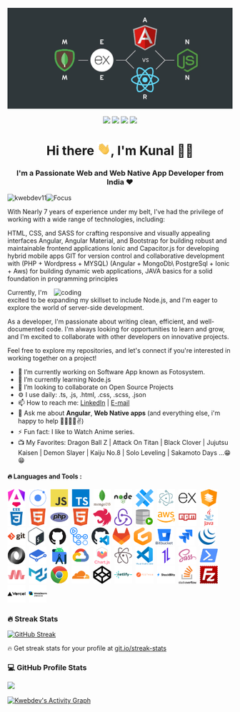 <!--![](https://d2fl3xywvvllvq.cloudfront.net/wp-content/uploads/2020/12/dev_teams.jpg)
![](https://w.forfun.com/fetch/21/21df13c9577708134001e5835bc38281.jpeg)-->
![](assets/mearn.png)

<p align="center">
 
 <img src="https://badges.pufler.dev/visits/kwebdev11/kwebdev11"/> 
 <img src="https://badges.pufler.dev/repos/kwebdev11"/>
 <img src="https://badges.pufler.dev/commits/monthly/kwebdev11" />  <!-- yearly, monthly, weekly, daily or all-->
 <img src="https://badges.pufler.dev/repos/kwebdev11" />
 <!-- <img src="https://badges.pufler.dev/gists/kwebdev11/kwebdev11"/> 
 <img src="https://badges.pufler.dev/years/kwebdev11"/>
 <img src="https://badges.pufler.dev/updated/kwebdev11/kwebdev11"/>
 <img src="https://badges.pufler.dev/created/kwebdev11/kwebdev11"/> -->

</p>

<h1 align="center">Hi there <img src="https://raw.githubusercontent.com/ABSphreak/ABSphreak/master/gifs/Hi.gif" width="30px">, I'm Kunal 👨‍💻</h1>

<h3 align="center">I'm a Passionate Web and Web Native App Developer from India ❤</h3>
<!-- **kwebdev11/kwebdev11** is a ✨ _special_ ✨ repository because its `README.md` (this file) appears on your GitHub profile.
Here are some ideas to get you started: -->

<img align="left" src="https://komarev.com/ghpvc/?username=kwebdev11&label=Profile%20views&color=0e75b6&style=flat" alt="kwebdev11" />

![Focus](https://img.shields.io/badge/focus-FullStack-brightgreen)
<!--![living](https://img.shields.io/badge/living-India) -->

<p>With Nearly 7 years of experience under my belt, I've had the privilege of working with a wide range of technologies, including:</p>

<p>HTML, CSS, and SASS for crafting responsive and visually appealing interfaces Angular, Angular Material, and Bootstrap for building robust and maintainable frontend applications Ionic and Capacitor.js for developing hybrid mobile apps GIT for version control and collaborative development with (PHP + Wordpress + MYSQL) (Angular + MongoDb\ PostgreSql + Ionic + Aws) for building dynamic web applications, JAVA basics for a solid foundation in programming principles</p>

<img align="right" alt="coding" width="400" src="https://i.pinimg.com/originals/f1/e7/34/f1e734f9cade86fe737a9aa404ad5677.gif" />

<p>Currently, I'm excited to be expanding my skillset to include Node.js, and I'm eager to explore the world of server-side development.</p>

<p>As a developer, I'm passionate about writing clean, efficient, and well-documented code. I'm always looking for opportunities to learn and grow, and I'm excited to collaborate with other developers on innovative projects.</p>

<p>Feel free to explore my repositories, and let's connect if you're interested in working together on a project!</p>

- 🔭 I’m currently working on Software App known as Fotosystem.
- 🌱 I’m currently learning Node.js
- 👯 I’m looking to collaborate on Open Source Projects
- ⚙️ I use daily: .ts, .js, .html, .css, .scss, .json
- 📫 How to reach me: <a href="https://www.linkedin.com/in/kunal-chola-k34c119/">LinkedIn</a> | <a href="mailto:webdevtechsolution@proton.me">E-mail</a>
- 💬 Ask me about **Angular**, **Web Native apps** (and everything else, i'm happy to help 👨🏼‍💻😀✌️)
- ⚡ Fun fact: I like to Watch Anime series.
- 📺 My Favorites: Dragon Ball Z | Attack On Titan | Black Clover | Jujutsu Kaisen | Demon Slayer | Kaiju No.8 | Solo Leveling | Sakamoto Days ...😁😁
<!--
- 🤔 I’m looking for help with ...
- 😄 Pronouns: ...
 -->

 #### :fire: Languages and Tools :
<div>
  <img src="https://github.com/devicons/devicon/blob/master/icons/angular/angular-original.svg" title="Angular" alt="Angular" width="40" height="40"/>&nbsp;
  <img src="https://github.com/devicons/devicon/blob/master/icons/ionic/ionic-original.svg" title="Ionic" alt="Ionic" width="40" height="40"/>&nbsp;
  <img src="https://github.com/devicons/devicon/blob/master/icons/javascript/javascript-original.svg" title="JavaScript" alt="JavaScript" width="40" height="40"/>&nbsp;
  <img src="https://github.com/devicons/devicon/blob/master/icons/typescript/typescript-original.svg" title="TypeScript" alt="JavaScript" width="40" height="40"/>&nbsp;
  <img src="https://github.com/devicons/devicon/blob/master/icons/mongodb/mongodb-original-wordmark.svg" title="MongoDb"  alt="MongoDb" width="40" height="40"/>&nbsp;
  <img src="https://github.com/devicons/devicon/blob/master/icons/nodejs/nodejs-original-wordmark.svg" title="NodeJS" alt="NodeJS" width="40" height="40"/>&nbsp;
  <img src="https://github.com/devicons/devicon/blob/master/icons/capacitor/capacitor-original.svg" title="CapacitorJS" alt="CapacitorJS" width="40" height="40"/>&nbsp;
  <img src="https://github.com/devicons/devicon/blob/master/icons/electron/electron-original.svg" title="ElectronJS" alt="ElectronJS" width="40" height="40"/>&nbsp;
  <img src="https://github.com/devicons/devicon/blob/master/icons/express/express-original.svg" title="ExpressJs" alt="ExpressJs" width="40" height="40"/>&nbsp;
  <img src="https://github.com/devicons/devicon/blob/master/icons/angularmaterial/angularmaterial-original.svg" title="AngularMaterial" alt="AngularMaterial" width="40" height="40"/>&nbsp;
  <img src="https://github.com/devicons/devicon/blob/master/icons/css3/css3-plain-wordmark.svg"  title="CSS3" alt="CSS" width="40" height="40"/>&nbsp;
  <img src="https://github.com/devicons/devicon/blob/master/icons/html5/html5-original.svg" title="HTML5" alt="HTML" width="40" height="40"/>&nbsp;
  <img src="https://github.com/devicons/devicon/blob/master/icons/php/php-original.svg" title="PHP"  alt="PHP" width="40" height="40"/>&nbsp;
  <img src="https://github.com/devicons/devicon/blob/master/icons/html5/html5-original.svg" title="HTML5" alt="HTML" width="40" height="40"/>&nbsp;
  <img src="https://github.com/devicons/devicon/blob/master/icons/nestjs/nestjs-original.svg" title="NestJs"  alt="NestJs" width="40" height="40"/>&nbsp;
  <!-- <img src="https://github.com/devicons/devicon/blob/master/icons/docker/docker-plain-wordmark.svg" title="Docker" alt="Docker" width="40" height="40"/>&nbsp; -->
  <img src="https://github.com/devicons/devicon/blob/master/icons/redux/redux-original.svg" title="Redux" alt="Redux " width="40" height="40"/>&nbsp;
  <img src="https://github.com/devicons/devicon/blob/master/icons/sqldeveloper/sqldeveloper-original.svg" title="SQL"  alt="SQL" width="40" height="40"/>&nbsp;
  <img src="https://github.com/devicons/devicon/blob/master/icons/amazonwebservices/amazonwebservices-plain-wordmark.svg" title="AWS" alt="AWS" width="40" height="40"/>&nbsp;
  <img src="https://github.com/devicons/devicon/blob/master/icons/npm/npm-original-wordmark.svg" title="NPM" alt="NPM" width="40" height="40"/>&nbsp;
  <img src="https://github.com/devicons/devicon/blob/master/icons/java/java-original-wordmark.svg" title="Java" alt="Java" width="40" height="40"/>&nbsp;
  <img src="https://github.com/devicons/devicon/blob/master/icons/git/git-original-wordmark.svg" title="Git" **alt="Git" width="40" height="40"/>
  <img src="https://github.com/devicons/devicon/blob/master/icons/bash/bash-original.svg" title="Bash" alt="Bash" width="40" height="40"/>&nbsp;
  <img src="https://github.com/devicons/devicon/blob/master/icons/github/github-original.svg" title="GitHub" **alt="GitHub" width="40" height="40"/>&nbsp;
  <img src="https://github.com/devicons/devicon/blob/master/icons/githubactions/githubactions-original.svg" title="GitHubActions" **alt="GitHubActions" width="40" height="40"/>&nbsp;
  <img src="https://github.com/devicons/devicon/blob/master/icons/githubcodespaces/githubcodespaces-original.svg" title="GitHubCodeSpaces" **alt="GitHubCodeSpaces" width="40" height="40"/>&nbsp;
  <img src="https://github.com/devicons/devicon/blob/master/icons/gitlab/gitlab-original.svg" title="GitLab" **alt="GitLab" width="40" height="40"/>&nbsp;
  <img src="https://github.com/devicons/devicon/blob/master/icons/gitpod/gitpod-original.svg" title="GitPod" **alt="GitPod" width="40" height="40"/>&nbsp;
  <img src="https://github.com/devicons/devicon/blob/master/icons/bitbucket/bitbucket-original-wordmark.svg" title="Bitbucket" **alt="Bitbucket" width="40" height="40"/>&nbsp;
  <img src="https://github.com/devicons/devicon/blob/master/icons/jira/jira-original.svg" title="Jira" **alt="Jira" width="40" height="40"/>&nbsp;
  <img src="https://github.com/devicons/devicon/blob/master/icons/jquery/jquery-original.svg" title="JQuery" **alt="JQuery" width="40" height="40"/>&nbsp;
  <img src="https://github.com/devicons/devicon/blob/master/icons/json/json-original.svg" title="Json" **alt="Json" width="40" height="40"/>&nbsp;
  <img src="https://github.com/devicons/devicon/blob/master/icons/gitbook/gitbook-original.svg" title="GitBook"  alt="GitBook" width="40" height="40"/>&nbsp;
  <img src="https://github.com/devicons/devicon/blob/master/icons/androidstudio/androidstudio-original.svg" title="AndroidStudio" alt="AndroidStudio" width="40" height="40"/>&nbsp;
  <img src="https://github.com/devicons/devicon/blob/master/icons/googlecloud/googlecloud-original.svg" title="GoogleCloud" alt="GoogleCloud" width="40" height="40"/>&nbsp;
  <img src="https://github.com/devicons/devicon/blob/master/icons/chartjs/chartjs-original-wordmark.svg" title="ChartJS" alt="ChartJS" width="40" height="40"/>&nbsp;
  <img src="https://github.com/devicons/devicon/blob/master/icons/atom/atom-original.svg" title="Atom" alt="Atom" width="40" height="40"/>&nbsp;
  <img src="https://github.com/devicons/devicon/blob/master/icons/vscode/vscode-original-wordmark.svg" title="Vscode" alt="Vscode" width="40" height="40"/>&nbsp;
  <img src="https://github.com/devicons/devicon/blob/master/icons/axios/axios-plain.svg" title="Axios" alt="Axios" width="40" height="40"/>&nbsp;
  <img src="https://github.com/devicons/devicon/blob/master/icons/sass/sass-original.svg" title="SASS" alt="SASS" width="40" height="40"/>&nbsp;
  <img src="https://github.com/devicons/devicon/blob/master/icons/powershell/powershell-original.svg" title="Powershell" alt="Powershell" width="40" height="40"/>&nbsp;
  <img src="https://github.com/devicons/devicon/blob/master/icons/materializecss/materializecss-original.svg" title="MaterializeCSS" alt="MaterializeCSS" width="40" height="40"/>&nbsp;
  <img src="https://github.com/devicons/devicon/blob/master/icons/materialui/materialui-original.svg" title="MaterializeUI" alt="MaterializeUI" width="40" height="40"/>&nbsp;
  <img src="https://github.com/devicons/devicon/blob/master/icons/chrome/chrome-original.svg" title="Chrome" alt="=Chrome" width="40" height="40"/>&nbsp;
  <img src="https://github.com/devicons/devicon/blob/master/icons/cloudflare/cloudflare-original.svg" title="Cloudflare" alt="=Cloudflare" width="40" height="40"/>&nbsp;
  <img src="https://github.com/devicons/devicon/blob/master/icons/codepen/codepen-original.svg" title="CodePen" alt="=CodePen" width="40" height="40"/>&nbsp;
  <img src="https://github.com/devicons/devicon/blob/master/icons/netlify/netlify-original-wordmark.svg" title="Netlify" alt="Netlify" width="40" height="40"/>&nbsp;
  <img src="https://github.com/devicons/devicon/blob/master/icons/postman/postman-original-wordmark.svg" title="Postman" alt="Postman" width="40" height="40"/>&nbsp;
  <img src="https://github.com/devicons/devicon/blob/master/icons/stackblitz/stackblitz-original-wordmark.svg" title="Stackblitz" alt="Stackblitz" width="40" height="40"/>&nbsp;
  <img src="https://github.com/devicons/devicon/blob/master/icons/stackoverflow/stackoverflow-original-wordmark.svg" title="StackOverFlow" alt="StackOverFlow" width="40" height="40"/>&nbsp;
  <img src="https://github.com/devicons/devicon/blob/master/icons/filezilla/filezilla-original.svg" title="FileZilla" alt="=FileZilla" width="40" height="40"/>&nbsp;
  <img src="https://github.com/devicons/devicon/blob/master/icons/vercel/vercel-original-wordmark.svg" title="Vercel" alt="Vercel" width="40" height="40"/>&nbsp;
  <img src="https://github.com/devicons/devicon/blob/master/icons/webstorm/webstorm-original-wordmark.svg" title="WebStorm" alt="WebStorm" width="40" height="40"/>&nbsp;
</div>

<h3>🔥 Streak Stats</h3>

[![GitHub Streak](https://streak-stats.demolab.com?user=kwebdev11&theme=github-dark-blue&mode=weekly&card_width=500&card_height=200)](https://git.io/streak-stats)

<p>🔥 Get streak stats for your profile at <a href="https://git.io/streak-stats">git.io/streak-stats</a></p>
<!-- <img align="center" src="https://github-readme-stats.vercel.app/api/top-langs?username=kwebdev11&show_icons=true&locale=en&layout=compact" alt="kwebdev11" /> -->

<h3>💻 GitHub Profile Stats</h3>

<!-- <a href="https://github.com/anuraghazra/github-readme-stats"><img alt="Kwebdev11's Github Stats" src="https://github-readme-stats.vercel.app/api/?username=kwebdev11&show_icons=true&include_all_commits=true&count_private=true&theme=react&hide_border=true&bg_color=1F222E&title_color=F85D7F&icon_color=F8D866" height="192px"/></a> -->

<!--<a href="https://github.com/anuraghazra/github-readme-stats"><img alt="Kwebdev11's Top Languages" src="https://github-readme-stats.vercel.app/api/top-langs/?username=kwebdev11&langs_count=8&layout=compact&theme=react&hide_border=true&bg_color=1F222E&title_color=F85D7F&icon_color=F8D866&hide=Jupyter%20Notebook,Roff" height="192px"/></a>
<img src = "https://github-readme-stats.vercel.app/api/top-langs/?username=kwebdev11&hide=html,css,java,shaderlab,kotlin,hlsl&theme=radical"> -->

<p align="left">
  <a href="https://github.com/anuraghazra/github-readme-stats"><img  src="https://github-readme-stats.vercel.app/api?username=kwebdev11&show_icons=true&theme=radical&line_height=27"></a>  
</p>

<!-- https://github.com/ashutosh00710/github-readme-activity-graph -->

  <a href="https://github.com/kwebdev11/github-readme-activity-graph"><img alt="Kwebdev's Activity Graph" src="https://github-readme-activity-graph.vercel.app/graph/?username=kwebdev11&bg_color=1F222E&color=F8D866&line=F85D7F&point=FFFFFF&hide_border=true" /></a>


<!-- <details> 
  <summary><h2>🏷️ Holopin Badges</h2></summary>

  <p><a href="https://holopin.io/@kwebdev11"><img src="https://holopin.me/kwebdev11" alt="@kwebdev11&#39;s Holopin board"></a></p>
</details> -->
